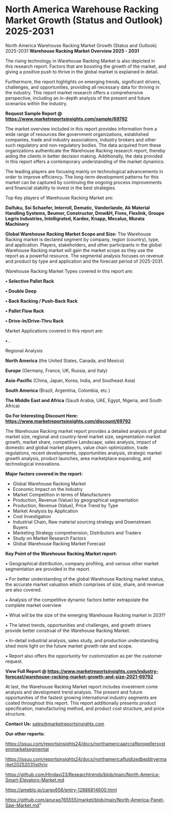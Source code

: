 # North America Warehouse Racking Market Growth (Status and Outlook) 2025-2031
North America Warehouse Racking Market Growth (Status and Outlook) 2025-2031
<Strong> Warehouse Racking Market Overview 2025 - 2031</strong>

The rising technology in Warehouse Racking Market is also depicted in this research report. Factors that are boosting the growth of the market, and giving a positive push to thrive in the global market is explained in detail.

Furthermore, the report highlights on emerging trends, significant drivers, challenges, and opportunities, providing all necessary data for thriving in the industry. This report market research offers a comprehensive perspective, including an in-depth analysis of the present and future scenarios within the industry.

<strong>Request Sample Report @ <a href=https://www.marketreportsinsights.com/sample/69792>https://www.marketreportsinsights.com/sample/69792</a></strong>

The market overview included in this report provides information from a wide range of resources like government organizations, established companies, trade and industry associations, industry brokers and other such regulatory and non-regulatory bodies. The data acquired from these organizations authenticate the Warehouse Racking research report, thereby aiding the clients in better decision making. Additionally, the data provided in this report offers a contemporary understanding of the market dynamics.

The leading players are focusing mainly on technological advancements in order to improve efficiency. The long-term development patterns for this market can be captured by continuing the ongoing process improvements and financial stability to invest in the best strategies.

Top Key players of Warehouse Racking Market are:

<strong>Daifuku, Ssi Schaefer, Interroll, Dematic, Vanderlande, Ak Material Handling Systems, Beumer, Constructor, Dmw&H, Fives, Flexlink, Groupe Legris Industries, Intelligrated, Kardex, Knapp, Mecalux, Murata Machinery</strong>

<strong><b>Global Warehouse Racking Market Scope and Size:</b></strong>
The Warehouse Racking market is declared segment by company, region (country), type, and application. Players, stakeholders, and other participants in the global Warehouse Racking market will gain the market scope as they use the report as a powerful resource. The segmental analysis focuses on revenue and product by type and application and the forecast period of 2025-2031.

Warehouse Racking Market Types covered in this report are:

<strong>• Selective Pallet Rack

• Double Deep

• Back Racking / Push-Back Rack

• Pallet Flow Rack

• Drive-In/Drive-Thru Rack</strong>

Market Applications covered in this report are:

<strong>• .</strong> 

Regional Analysis

<strong>North America</strong> (the United States, Canada, and Mexico)

<strong>Europe</strong> (Germany, France, UK, Russia, and Italy)

<strong>Asia-Pacific</strong> (China, Japan, Korea, India, and Southeast Asia)

<strong>South America</strong> (Brazil, Argentina, Colombia, etc.)

<strong>The Middle East and Africa</strong> (Saudi Arabia, UAE, Egypt, Nigeria, and South Africa)

<strong>Go For Interesting Discount Here: <a href=https://www.marketreportsinsights.com/discount/69792>https://www.marketreportsinsights.com/discount/69792</a></strong>

The Warehouse Racking market report provides a detailed analysis of global market size, regional and country-level market size, segmentation market growth, market share, competitive Landscape, sales analysis, impact of domestic and global market players, value chain optimization, trade regulations, recent developments, opportunities analysis, strategic market growth analysis, product launches, area marketplace expanding, and technological innovations.

<strong><b>Major factors covered in the report:</b></strong>
<ul>
  <li>Global Warehouse Racking Market </li>
  <li>Economic Impact on the Industry</li>
  <li>Market Competition in terms of Manufacturers</li>
  <li>Production, Revenue (Value) by geographical segmentation</li>
  <li>Production, Revenue (Value), Price Trend by Type</li>
  <li>Market Analysis by Application</li>
  <li>Cost Investigation</li>
  <li>Industrial Chain, Raw material sourcing strategy and Downstream Buyers</li>
  <li>Marketing Strategy comprehension, Distributors and Traders</li>
  <li>Study on Market Research Factors</li>
  <li>Global Warehouse Racking Market Forecast</li>
</ul>

<strong><b>Key Point of the Warehouse Racking Market report:</b></strong>

• Geographical distribution, company profiling, and various other market segmentation are provided in the report.

• For better understanding of the global Warehouse Racking market status, the accurate market valuation which comprises of size, share, and revenue are also covered.

• Analysis of the competitive dynamic factors better extrapolate the complete market overview

• What will be the size of the emerging Warehouse Racking market in 2031?

• The latest trends, opportunities and challenges, and growth drivers provide better construal of the Warehouse Racking Market.

• In-detail industrial analysis, sales study, and production understanding shed more light on the future market growth rate and scope.

• Report also offers the opportunity for customization as per the customer request.

<strong><b>View Full Report @ <a href=https://www.marketreportsinsights.com/industry-forecast/warehouse-racking-market-growth-and-size-2021-69792>https://www.marketreportsinsights.com/industry-forecast/warehouse-racking-market-growth-and-size-2021-69792</a></b></strong>


At last, the Warehouse Racking Market report includes investment come analysis and development trend analysis. The present and future opportunities of the fastest growing international industry segments are coated throughout this report. This report additionally presents product specification, manufacturing method, and product cost structure, and price structure.

<strong>Contact Us:</strong>
sales@marketreportsinsights.com

<strong>Our other reports:</strong>

<a href=https://issuu.com/reportsinsights24/docs/northamericaaircraftpropellersystemmarketsegmentat>https://issuu.com/reportsinsights24/docs/northamericaaircraftpropellersystemmarketsegmentat</a>

<a href=https://issuu.com/reportsinsights24/docs/northamericafluidizedbeddryermarket20252031isthriv>https://issuu.com/reportsinsights24/docs/northamericafluidizedbeddryermarket20252031isthriv</a>

<a href=https://github.com/Hindavi23/Researchtrends/blob/main/North-America-Smart-Elevators-Market.md>https://github.com/Hindavi23/Researchtrends/blob/main/North-America-Smart-Elevators-Market.md</a>

<a href=https://ameblo.jp/cargo656/entry-12886814600.html>https://ameblo.jp/cargo656/entry-12886814600.html</a>

<a href=https://github.com/anurag765555/market/blob/main/North-America-Panel-Saw-Market.md>https://github.com/anurag765555/market/blob/main/North-America-Panel-Saw-Market.md</a>"
